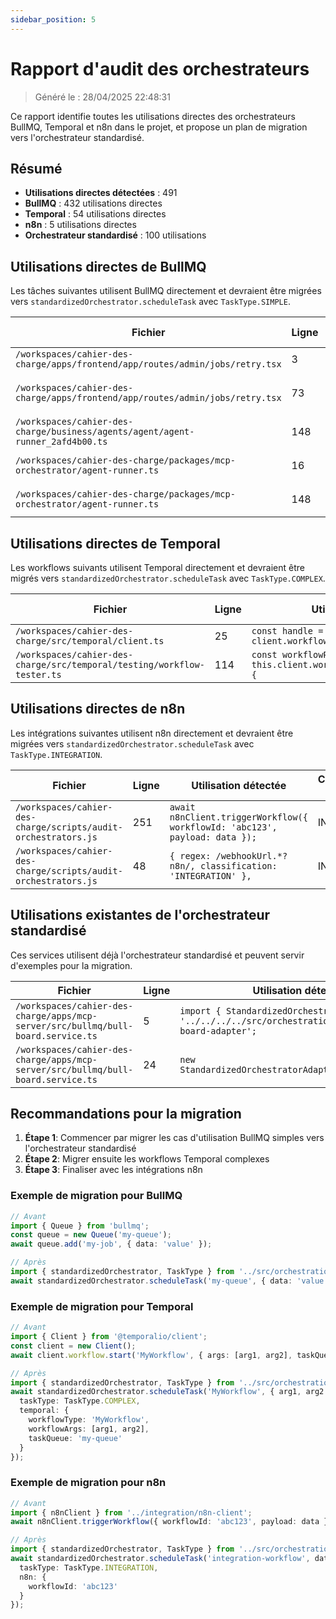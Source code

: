 ```yaml
---
sidebar_position: 5
---
```


# Rapport d'audit des orchestrateurs
  
> Généré le : 28/04/2025 22:48:31

Ce rapport identifie toutes les utilisations directes des orchestrateurs BullMQ, Temporal et n8n dans le projet,
et propose un plan de migration vers l'orchestrateur standardisé.

## Résumé

- **Utilisations directes détectées** : 491
- **BullMQ** : 432 utilisations directes
- **Temporal** : 54 utilisations directes
- **n8n** : 5 utilisations directes
- **Orchestrateur standardisé** : 100 utilisations

## Utilisations directes de BullMQ

Les tâches suivantes utilisent BullMQ directement et devraient être migrées vers `standardizedOrchestrator.scheduleTask` avec `TaskType.SIMPLE`.

| Fichier | Ligne | Utilisation détectée | Classification suggérée |
|---------|-------|---------------------|--------------------------|
| `/workspaces/cahier-des-charge/apps/frontend/app/routes/admin/jobs/retry.tsx` | 3 | `import { Queue } from 'bullmq';` | SIMPLE |
| `/workspaces/cahier-des-charge/apps/frontend/app/routes/admin/jobs/retry.tsx` | 73 | `const queue = new Queue('mcp-jobs', { connection: redisClient });` | SIMPLE |
| `/workspaces/cahier-des-charge/business/agents/agent/agent-runner_2afd4b00.ts` | 148 | `this.queues[agentType] = new Queue('mcp-' + agentType, {` | SIMPLE |
| `/workspaces/cahier-des-charge/packages/mcp-orchestrator/agent-runner.ts` | 16 | `import { Queue, QueueScheduler } from 'bullmq';` | SIMPLE |
| `/workspaces/cahier-des-charge/packages/mcp-orchestrator/agent-runner.ts` | 148 | `this.queues[agentType] = new Queue('mcp-' + agentType, {` | SIMPLE |

<!-- Tableau tronqué pour plus de lisibilité -->

## Utilisations directes de Temporal

Les workflows suivants utilisent Temporal directement et devraient être migrés vers `standardizedOrchestrator.scheduleTask` avec `TaskType.COMPLEX`.

| Fichier | Ligne | Utilisation détectée | Classification suggérée |
|---------|-------|---------------------|--------------------------|
| `/workspaces/cahier-des-charge/src/temporal/client.ts` | 25 | `const handle = await client.workflow.start(workflowType, {` | COMPLEX |
| `/workspaces/cahier-des-charge/src/temporal/testing/workflow-tester.ts` | 114 | `const workflowPromise = this.client.workflow.execute(workflowName, {` | COMPLEX |

<!-- Tableau tronqué pour plus de lisibilité -->

## Utilisations directes de n8n

Les intégrations suivantes utilisent n8n directement et devraient être migrées vers `standardizedOrchestrator.scheduleTask` avec `TaskType.INTEGRATION`.

| Fichier | Ligne | Utilisation détectée | Classification suggérée |
|---------|-------|---------------------|--------------------------|
| `/workspaces/cahier-des-charge/scripts/audit-orchestrators.js` | 251 | `await n8nClient.triggerWorkflow({ workflowId: 'abc123', payload: data });` | INTEGRATION |
| `/workspaces/cahier-des-charge/scripts/audit-orchestrators.js` | 48 | `{ regex: /webhookUrl.*?n8n/, classification: 'INTEGRATION' },` | INTEGRATION |

<!-- Tableau tronqué pour plus de lisibilité -->

## Utilisations existantes de l'orchestrateur standardisé

Ces services utilisent déjà l'orchestrateur standardisé et peuvent servir d'exemples pour la migration.

| Fichier | Ligne | Utilisation détectée |
|---------|-------|---------------------|
| `/workspaces/cahier-des-charge/apps/mcp-server/src/bullmq/bull-board.service.ts` | 5 | `import { StandardizedOrchestratorAdapter } from '../../../../src/orchestration/adapters/bull-board-adapter';` |
| `/workspaces/cahier-des-charge/apps/mcp-server/src/bullmq/bull-board.service.ts` | 24 | `new StandardizedOrchestratorAdapter('PhpAnalyzer'),` |

<!-- Tableau tronqué pour plus de lisibilité -->

## Recommandations pour la migration

1. **Étape 1**: Commencer par migrer les cas d'utilisation BullMQ simples vers l'orchestrateur standardisé
2. **Étape 2**: Migrer ensuite les workflows Temporal complexes
3. **Étape 3**: Finaliser avec les intégrations n8n

### Exemple de migration pour BullMQ

```typescript
// Avant
import { Queue } from 'bullmq';
const queue = new Queue('my-queue');
await queue.add('my-job', { data: 'value' });

// Après
import { standardizedOrchestrator, TaskType } from '../src/orchestration/standardized-orchestrator';
await standardizedOrchestrator.scheduleTask('my-queue', { data: 'value' }, { taskType: TaskType.SIMPLE });
```

### Exemple de migration pour Temporal

```typescript
// Avant
import { Client } from '@temporalio/client';
const client = new Client();
await client.workflow.start('MyWorkflow', { args: [arg1, arg2], taskQueue: 'my-queue' });

// Après
import { standardizedOrchestrator, TaskType } from '../src/orchestration/standardized-orchestrator';
await standardizedOrchestrator.scheduleTask('MyWorkflow', { arg1, arg2 }, { 
  taskType: TaskType.COMPLEX,
  temporal: {
    workflowType: 'MyWorkflow',
    workflowArgs: [arg1, arg2],
    taskQueue: 'my-queue'
  }
});
```

### Exemple de migration pour n8n

```typescript
// Avant
import { n8nClient } from '../integration/n8n-client';
await n8nClient.triggerWorkflow({ workflowId: 'abc123', payload: data });

// Après
import { standardizedOrchestrator, TaskType } from '../src/orchestration/standardized-orchestrator';
await standardizedOrchestrator.scheduleTask('integration-workflow', data, { 
  taskType: TaskType.INTEGRATION,
  n8n: {
    workflowId: 'abc123'
  }
});
```
